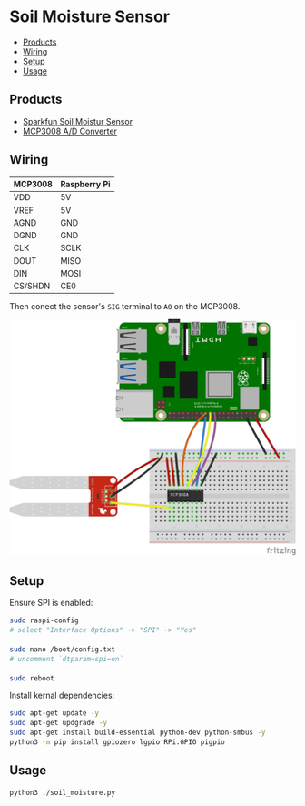 # Soil Moisture Sensor

- [Products](#products)
- [Wiring](#wiring)
- [Setup](#setup)
- [Usage](#usage)

## Products

- [Sparkfun Soil Moistur Sensor](https://www.amazon.com/gp/product/B074TN6VXW/ref=ppx_yo_dt_b_search_asin_title?ie=UTF8&psc=1)
- [MCP3008 A/D Converter](https://www.amazon.com/Bridgold-MCP3008-I-8-Channel-Converters-Interface/dp/B0C5774W5S/ref=sr_1_1?crid=2TGW5940Z0B5R&keywords=MCP3008&qid=1704185783&s=electronics&sprefix=mcp3008%2Celectronics%2C182&sr=1-1)

## Wiring

| MCP3008 | Raspberry Pi |
| ------- | ------------ |
| VDD     | 5V           |
| VREF    | 5V           |
| AGND    | GND          |
| DGND    | GND          |
| CLK     | SCLK         |
| DOUT    | MISO         |
| DIN     | MOSI         |
| CS/SHDN | CE0          |

Then conect the sensor's `SIG` terminal to `A0` on the MCP3008.

![Soil Moisture Sensor](../assets/soil-moisture-sensor.jpg)

## Setup

Ensure SPI is enabled:

```bash
sudo raspi-config
# select "Interface Options" -> "SPI" -> "Yes"

sudo nano /boot/config.txt
# uncomment `dtparam=spi=on`

sudo reboot
```

Install kernal dependencies:

```bash
sudo apt-get update -y
sudo apt-get updgrade -y
sudo apt-get install build-essential python-dev python-smbus -y
python3 -m pip install gpiozero lgpio RPi.GPIO pigpio
```

## Usage

```bash
python3 ./soil_moisture.py
```
